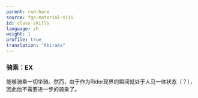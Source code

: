 ```yaml
---
parent: red-hare
source: fgo-material-viii
id: class-skills
language: zh
weight: 1
profile: true
translation: "Akiraka"
---
```


### 骑乘：EX

能够骑乘一切坐骑。然而，由于作为Rider现界的瞬间就处于人马一体状态（？），因此他不需要进一步的骑乘了。
